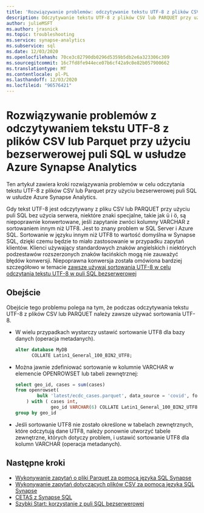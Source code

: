 ```yaml
---
title: 'Rozwiązywanie problemów: odczytywanie tekstu UTF-8 z plików CSV lub PARQUET przy użyciu puli SQL bezserwerowej'
description: Odczytywanie tekstu UTF-8 z plików CSV lub PARQUET przy użyciu bezserwerowej puli SQL w usłudze Azure Synapse Analytics
author: julieMSFT
ms.author: jrasnick
ms.topic: troubleshooting
ms.service: synapse-analytics
ms.subservice: sql
ms.date: 12/03/2020
ms.openlocfilehash: 70ce3c82790db0296d5359b5db2e6a323306c309
ms.sourcegitcommit: 16c7fd8fe944ece07b6cf42a9c0e82b057900662
ms.translationtype: MT
ms.contentlocale: pl-PL
ms.lasthandoff: 12/03/2020
ms.locfileid: "96576421"
---
```

# <a name="troubleshoot-reading-utf-8-text-from-csv-or-parquet-files-using-serverless-sql-pool-in-azure-synapse-analytics"></a>Rozwiązywanie problemów z odczytywaniem tekstu UTF-8 z plików CSV lub Parquet przy użyciu bezserwerowej puli SQL w usłudze Azure Synapse Analytics

Ten artykuł zawiera kroki rozwiązywania problemów w celu odczytania tekstu UTF-8 z plików CSV lub Parquet przy użyciu bezserwerowej puli SQL w usłudze Azure Synapse Analytics.

Gdy tekst UTF-8 jest odczytywany z pliku CSV lub PARQUET przy użyciu puli SQL bez użycia serwera, niektóre znaki specjalne, takie jak ü i ö, są niepoprawnie konwertowane, jeśli zapytanie zwróci kolumny VARCHAR z sortowaniem innym niż UTF8. Jest to znany problem w SQL Server i Azure SQL. Sortowanie w języku innym niż UTF8 to wartość domyślna w Synapse SQL, dzięki czemu będzie to miało zastosowanie w przypadku zapytań klientów. Klienci używający standardowych znaków angielskich i niektórych podzestawów rozszerzonych znaków łacińskich mogą nie zauważyć błędów konwersji. Niepoprawna konwersja została omówiona bardziej szczegółowo w temacie [zawsze używaj sortowania UTF-8 w celu odczytania tekstu UTF-8 w puli SQL bezserwerowej](https://techcommunity.microsoft.com/t5/azure-synapse-analytics/always-use-utf-8-collations-to-read-utf-8-text-in-serverless-sql/ba-p/1883633)

## <a name="workaround"></a>Obejście

Obejście tego problemu polega na tym, że podczas odczytywania tekstu UTF-8 z plików CSV lub PARQUET należy zawsze używać sortowania UTF-8.

- W wielu przypadkach wystarczy ustawić sortowanie UTF8 dla bazy danych (operacja metadanych).

   ```sql
   alter database MyDB
         COLLATE Latin1_General_100_BIN2_UTF8;
   ```

- Można jawnie zdefiniować sortowanie w kolumnie VARCHAR w elemencie OPENROWSET lub tabeli zewnętrznej:

   ```sql
   select geo_id, cases = sum(cases)
   from openrowset(
           bulk 'latest/ecdc_cases.parquet', data_source = 'covid', format = 'parquet'
       ) with ( cases int,
                geo_id VARCHAR(6) COLLATE Latin1_General_100_BIN2_UTF8 ) as rows
   group by geo_id
   ```
 
- Jeśli sortowanie UTF8 nie zostało określone w tabelach zewnętrznych, które odczytują dane UTF8, należy ponownie utworzyć tabele zewnętrzne, których dotyczy problem, i ustawić sortowanie UTF8 dla kolumn VARCHAR (operacja metadanych).


## <a name="next-steps"></a>Następne kroki

* [Wykonywanie zapytań o pliki Parquet za pomocą języka SQL Synapse](../sql/query-parquet-files.md)
* [Wykonywanie zapytań dotyczących plików CSV za pomocą języka SQL Synapse](../sql/query-single-csv-file.md)
* [CETAS z Synapse SQL](../sql/develop-tables-cetas.md)
* [Szybki Start: korzystanie z puli SQL bezserwerowej](../quickstart-sql-on-demand.md)
